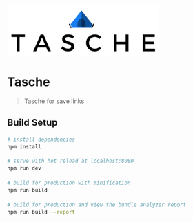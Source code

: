 ![tasche](https://raw.githubusercontent.com/nivaldomartinez/tasche/master/static/typelogo.png)
# Tasche

> Tasche for save links

## Build Setup

``` bash
# install dependencies
npm install

# serve with hot reload at localhost:8080
npm run dev

# build for production with minification
npm run build

# build for production and view the bundle analyzer report
npm run build --report
```
